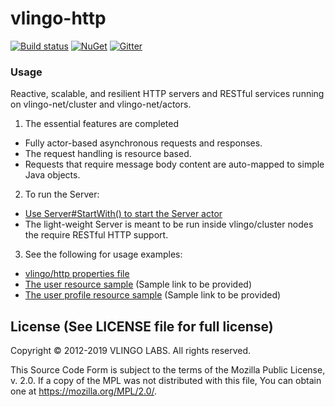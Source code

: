 # vlingo-http

[![Build status](https://ci.appveyor.com/api/projects/status/1c2u6kbrpbvfjxgf/branch/master?svg=true)](https://ci.appveyor.com/project/VlingoNetOwner/vlingo-net-http/branch/master) 
[![NuGet](https://img.shields.io/nuget/v/Vlingo.Http.svg)](https://www.nuget.org/packages/Vlingo.Http)
[![Gitter](https://badges.gitter.im/vlingo-platform-net/community.svg)](https://gitter.im/vlingo-platform-net/community?utm_source=badge&utm_medium=badge&utm_campaign=pr-badge)

### Usage

Reactive, scalable, and resilient HTTP servers and RESTful services running on vlingo-net/cluster and vlingo-net/actors.

1. The essential features are completed
  * Fully actor-based asynchronous requests and responses.
  * The request handling is resource based.
  * Requests that require message body content are auto-mapped to simple Java objects.

2. To run the Server:
  * [Use Server#StartWith() to start the Server actor](https://github.com/vlingo/vlingo-net-http/blob/master/src/Vlingo.Http/Resource/Server.cs)
  * The light-weight Server is meant to be run inside vlingo/cluster nodes the require RESTful HTTP support.
  
3. See the following for usage examples:
  * [vlingo/http properties file](https://github.com/vlingo/vlingo-net-http/blob/master/src/Vlingo.Http.Tests/Resources/vlingo-http.properties)
  * [The user resource sample](#) (Sample link to be provided)
  * [The user profile resource sample](#) (Sample link to be provided)


License (See LICENSE file for full license)
-------------------------------------------
Copyright © 2012-2019 VLINGO LABS. All rights reserved.

This Source Code Form is subject to the terms of the
Mozilla Public License, v. 2.0. If a copy of the MPL
was not distributed with this file, You can obtain
one at https://mozilla.org/MPL/2.0/.
